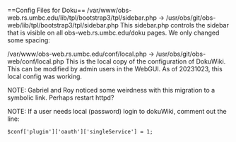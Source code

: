 

==Config Files for Doku==
/var/www/obs-web.rs.umbc.edu/lib/tpl/bootstrap3/tpl/sidebar.php -> /usr/obs/git/obs-web/lib/tpl/bootstrap3/tpl/sidebar.php
This sidebar.php controls the sidebar that is visible on all obs-web.rs.umbc.edu/doku pages.
We only changed some spacing:
<style>
        .dw__sidebar{
                margin-left: -35px;
                width: 110px;
        }
</style>

/var/www/obs-web.rs.umbc.edu/conf/local.php -> /usr/obs/git/obs-web/conf/local.php
This is the local copy of the configuration of DokuWiki. This can be modified by admin users in the WebGUI.
As of 20231023, this local config was working.

NOTE: Gabriel and Roy noticed some weirdness with this migration to a symbolic link. Perhaps restart httpd?

NOTE: If a user needs local (password) login to dokuWiki, comment out the line: 
```
$conf['plugin']['oauth']['singleService'] = 1;
```

